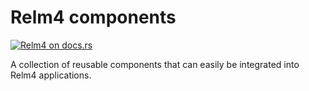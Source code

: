 # Relm4 components

[![Relm4 on docs.rs](https://img.shields.io/badge/rust-documentation-blue)](https://aaronerhardt.github.io/docs/relm4-components/relm4_components/)

A collection of reusable components that can easily be integrated into Relm4 applications.
